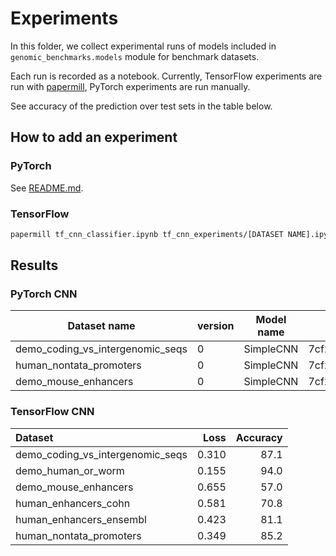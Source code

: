 # Experiments

In this folder, we collect experimental runs of models included in `genomic_benchmarks.models` module for benchmark datasets.  

Each run is recorded as a notebook. Currently, TensorFlow experiments are run with [papermill](https://github.com/nteract/papermill), PyTorch experiments are run manually.

See accuracy of the prediction over test sets in the table below.

## How to add an experiment

### PyTorch

See [README.md](torch_cnn_experiments/README.md).

### TensorFlow

```bash
papermill tf_cnn_classifier.ipynb tf_cnn_experiments/[DATASET NAME].ipynb -p DATASET [DATASET NAME]
```

## Results

### PyTorch CNN

|Dataset name|version|Model name|Commit hash|Test acc|
|---|---|---|---|---|
|demo_coding_vs_intergenomic_seqs|0|SimpleCNN|7cf2bf2faa97e152032ddd01f11f5273b70ad69b|87.3|
|human_nontata_promoters|0|SimpleCNN|7cf2bf2faa97e152032ddd01f11f5273b70ad69b|83.7|
|demo_mouse_enhancers|0|SimpleCNN|7cf2bf2faa97e152032ddd01f11f5273b70ad69b|74.4|

### TensorFlow CNN

| Dataset                          |   Loss |   Accuracy |
|:---------------------------------|-------:|-----------:|
| demo_coding_vs_intergenomic_seqs |  0.310 |       87.1 |
| demo_human_or_worm               |  0.155 |       94.0 |
| demo_mouse_enhancers             |  0.655 |       57.0 |
| human_enhancers_cohn             |  0.581 |       70.8 |
| human_enhancers_ensembl          |  0.423 |       81.1 |
| human_nontata_promoters          |  0.349 |       85.2 |